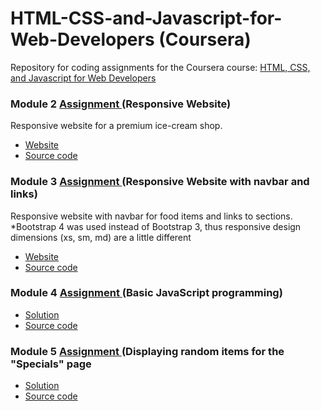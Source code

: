 # HTML-CSS-and-Javascript-for-Web-Developers (Coursera)
<p> Repository for coding assignments for the Coursera course:
<a href="https://www.coursera.org/learn/html-css-javascript-for-web-developers" target="_blank">HTML, CSS, and Javascript for Web Developers</a></p>

<h3>Module 2 <a href="https://github.com/jhu-ep-coursera/fullstack-course4/blob/master/assignments/assignment2/Assignment-2.md" target="_blank"> Assignment </a> (Responsive Website) </h3>
Responsive website for a premium ice-cream shop.
<ul>
<li><a href="https://txinz97.github.io/Coursera_HTML-CSS-and-Javascript-for-Web-Developers/module2-solution" target="_blank"> Website </a></li>
<li><a href="https://github.com/txinz97/Coursera_HTML-CSS-and-Javascript-for-Web-Developers/tree/master/module2-solution" target="_blank"> Source code </a></li>
</ul>

<h3>Module 3 <a href="https://github.com/jhu-ep-coursera/fullstack-course4/blob/master/assignments/assignment3/Assignment-3.md" target="_blank"> Assignment </a> (Responsive Website with navbar and links) </h3>
Responsive website with navbar for food items and links to sections. <br> *Bootstrap 4 was used instead of Bootstrap 3, thus responsive design dimensions (xs, sm, md) are a little different 
<ul>
<li><a href="https://txinz97.github.io/Coursera_HTML-CSS-and-Javascript-for-Web-Developers/module3-solution" target="_blank"> Website </a></li>
<li><a href="https://github.com/txinz97/Coursera_HTML-CSS-and-Javascript-for-Web-Developers/tree/master/module3-solution" target="_blank"> Source code </a></li>
</ul>

<h3>Module 4 <a href="https://github.com/jhu-ep-coursera/fullstack-course4/blob/master/assignments/assignment4/Assignment-4.md"> Assignment </a> (Basic JavaScript programming) </h3>
<ul>
<li><a href="https://txinz97.github.io/Coursera_HTML-CSS-and-Javascript-for-Web-Developers/module4-solution" target="_blank"> Solution </a></li>
<li><a href="https://github.com/txinz97/Coursera_HTML-CSS-and-Javascript-for-Web-Developers/tree/master/module4-solution" target="_blank"> Source code </a></li>
</ul>

<h3>Module 5 <a href="https://github.com/jhu-ep-coursera/fullstack-course4/blob/master/assignments/assignment5/Assignment-5.md"> Assignment </a> (Displaying random items for the "Specials" page </h3>
<ul>
<li><a href="https://txinz97.github.io/Coursera_HTML-CSS-and-Javascript-for-Web-Developers/module5-solution" target="_blank"> Solution </a> </li>
<li><a href="https://github.com/txinz97/Coursera_HTML-CSS-and-Javascript-for-Web-Developers/tree/master/module5-solution" target="_blank"> Source code </a></li>
</ul>
